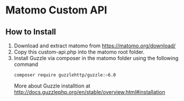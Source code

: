 # Matomo Custom API

## How to Install

1. Download  and extract matomo from https://matomo.org/download/
2. Copy this custom-api.php into the matomo root folder. 
3. Install Guzzle via composer in the matomo folder using the following command 
    ```
    composer require guzzlehttp/guzzle:~6.0
    ```
    More about Guzzle installtion at http://docs.guzzlephp.org/en/stable/overview.html#installation


